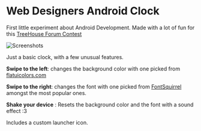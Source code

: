 Web Designers Android Clock
==============

First little experiment about Android Development.
Made with a lot of fun for this [TreeHouse Forum Contest](https://teamtreehouse.com/forum/forum-contest-build-an-android-clock-app-2)

![Screenshots](http://i.imgur.com/w907Xdb.png)

Just a basic clock, with a few unusual features.

**Swipe to the left**: changes the background color with one picked from [flatuicolors.com](http://flatuicolors.com/)

**Swipe to the right**: changes the font with one picked from [FontSquirrel](http://www.fontsquirrel.com/) amongst the most popular ones.

**Shake your device** : Resets the background color and the font with a sound effect :3

Includes a custom launcher icon.
